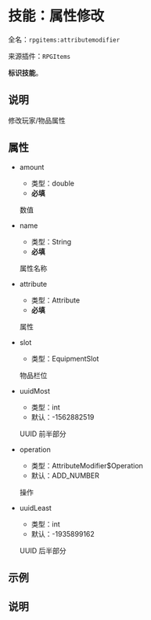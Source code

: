 # 技能：属性修改

<!-- 本文件是通过游戏内 `/rpgitem gen-wiki` 命令生成的。 -->
<!-- 请只在对应的 "beginCustomXXXX" 与 "endCustomXXXX" 间编辑。  -->
<!-- 如果您想修改技能或其属性的描述， -->
<!-- 请修改 "resources/lang/zh_CN.yml" 中对应的项。 -->

全名：`rpgitems:attributemodifier`

来源插件：`RPGItems`

**标识技能**。

<!-- beginCustomHeader -->
<!-- endCustomHeader -->

## 说明

修改玩家/物品属性
<!-- beginCustomDescription -->
<!-- endCustomDescription -->

## 属性

* amount

  * 类型：double
  * **必填**

  数值

* name

  * 类型：String
  * **必填**

  属性名称

* attribute

  * 类型：Attribute
  * **必填**

  属性

* slot

  * 类型：EquipmentSlot

  物品栏位

* uuidMost

  * 类型：int
  * 默认：-1562882519

  UUID 前半部分

* operation

  * 类型：AttributeModifier$Operation
  * 默认：ADD_NUMBER

  操作

* uuidLeast

  * 类型：int
  * 默认：-1935899162

  UUID 后半部分

<!-- beginCustomProperties -->
<!-- endCustomProperties -->

## 示例

<!-- beginCustomExample -->
<!-- endCustomExample -->

## 说明

<!-- beginCustomNote -->
<!-- endCustomNote -->